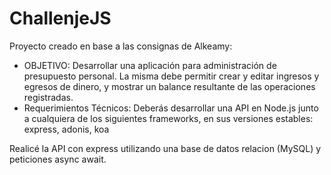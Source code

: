 # ChallenjeJS
Proyecto creado en base a las consignas de Alkeamy:

- OBJETIVO: Desarrollar una aplicación para administración de presupuesto personal. La misma debe permitir crear y editar ingresos y egresos de dinero, y mostrar un balance 
resultante de las operaciones registradas.
- Requerimientos Técnicos: Deberás desarrollar una API en Node.js junto a cualquiera de los siguientes frameworks, en sus versiones estables: express, adonis, koa


Realicé la API con express utilizando una base de datos relacion (MySQL) y peticiones async await.
